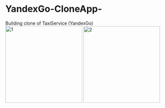 # YandexGo-CloneApp-
Building clone of TaxiService (YandexGo)
<img width="239" alt="1" src="https://user-images.githubusercontent.com/117158527/222573329-4ee60297-8167-4f68-bb8f-382b54f4e7cc.png">
<img width="238" alt="2" src="https://user-images.githubusercontent.com/117158527/222573344-f302f509-15d6-4ed4-8d43-70b187b6d591.png">
